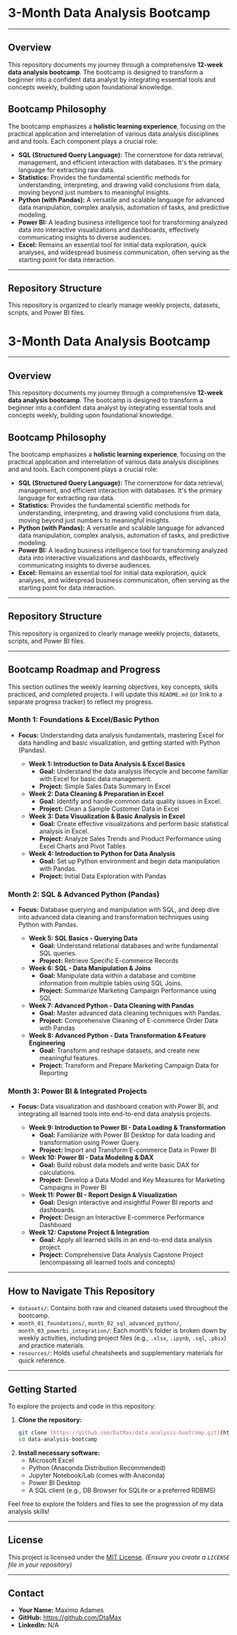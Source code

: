# 3-Month Data Analysis Bootcamp

---

## Overview

This repository documents my journey through a comprehensive **12-week data analysis bootcamp**. The bootcamp is designed to transform a beginner into a confident data analyst by integrating essential tools and concepts weekly, building upon foundational knowledge.

## Bootcamp Philosophy

The bootcamp emphasizes a **holistic learning experience**, focusing on the practical application and interrelation of various data analysis disciplines and and tools. Each component plays a crucial role:

* **SQL (Structured Query Language):** The cornerstone for data retrieval, management, and efficient interaction with databases. It's the primary language for extracting raw data.
* **Statistics:** Provides the fundamental scientific methods for understanding, interpreting, and drawing valid conclusions from data, moving beyond just numbers to meaningful insights.
* **Python (with Pandas):** A versatile and scalable language for advanced data manipulation, complex analysis, automation of tasks, and predictive modeling.
* **Power BI:** A leading business intelligence tool for transforming analyzed data into interactive visualizations and dashboards, effectively communicating insights to diverse audiences.
* **Excel:** Remains an essential tool for initial data exploration, quick analyses, and widespread business communication, often serving as the starting point for data interaction.

---

## Repository Structure

This repository is organized to clearly manage weekly projects, datasets, scripts, and Power BI files.


# 3-Month Data Analysis Bootcamp

---

## Overview

This repository documents my journey through a comprehensive **12-week data analysis bootcamp**. The bootcamp is designed to transform a beginner into a confident data analyst by integrating essential tools and concepts weekly, building upon foundational knowledge.

## Bootcamp Philosophy

The bootcamp emphasizes a **holistic learning experience**, focusing on the practical application and interrelation of various data analysis disciplines and and tools. Each component plays a crucial role:

* **SQL (Structured Query Language):** The cornerstone for data retrieval, management, and efficient interaction with databases. It's the primary language for extracting raw data.
* **Statistics:** Provides the fundamental scientific methods for understanding, interpreting, and drawing valid conclusions from data, moving beyond just numbers to meaningful insights.
* **Python (with Pandas):** A versatile and scalable language for advanced data manipulation, complex analysis, automation of tasks, and predictive modeling.
* **Power BI:** A leading business intelligence tool for transforming analyzed data into interactive visualizations and dashboards, effectively communicating insights to diverse audiences.
* **Excel:** Remains an essential tool for initial data exploration, quick analyses, and widespread business communication, often serving as the starting point for data interaction.

---

## Repository Structure

This repository is organized to clearly manage weekly projects, datasets, scripts, and Power BI files.

---

## Bootcamp Roadmap and Progress

This section outlines the weekly learning objectives, key concepts, skills practiced, and completed projects. I will update this `README.md` (or link to a separate progress tracker) to reflect my progress.

### Month 1: Foundations & Excel/Basic Python

* **Focus:** Understanding data analysis fundamentals, mastering Excel for data handling and basic visualization, and getting started with Python (Pandas).

    * **Week 1: Introduction to Data Analysis & Excel Basics**
        * **Goal:** Understand the data analysis lifecycle and become familiar with Excel for basic data management.
        * **Project:** Simple Sales Data Summary in Excel
    * **Week 2: Data Cleaning & Preparation in Excel**
        * **Goal:** Identify and handle common data quality issues in Excel.
        * **Project:** Clean a Sample Customer Data in Excel
    * **Week 3: Data Visualization & Basic Analysis in Excel**
        * **Goal:** Create effective visualizations and perform basic statistical analysis in Excel.
        * **Project:** Analyze Sales Trends and Product Performance using Excel Charts and Pivot Tables
    * **Week 4: Introduction to Python for Data Analysis**
        * **Goal:** Set up Python environment and begin data manipulation with Pandas.
        * **Project:** Initial Data Exploration with Pandas

### Month 2: SQL & Advanced Python (Pandas)

* **Focus:** Database querying and manipulation with SQL, and deep dive into advanced data cleaning and transformation techniques using Python with Pandas.

    * **Week 5: SQL Basics - Querying Data**
        * **Goal:** Understand relational databases and write fundamental SQL queries.
        * **Project:** Retrieve Specific E-commerce Records
    * **Week 6: SQL - Data Manipulation & Joins**
        * **Goal:** Manipulate data within a database and combine information from multiple tables using SQL Joins.
        * **Project:** Summarize Marketing Campaign Performance using SQL
    * **Week 7: Advanced Python - Data Cleaning with Pandas**
        * **Goal:** Master advanced data cleaning techniques with Pandas.
        * **Project:** Comprehensive Cleaning of E-commerce Order Data with Pandas
    * **Week 8: Advanced Python - Data Transformation & Feature Engineering**
        * **Goal:** Transform and reshape datasets, and create new meaningful features.
        * **Project:** Transform and Prepare Marketing Campaign Data for Reporting

### Month 3: Power BI & Integrated Projects

* **Focus:** Data visualization and dashboard creation with Power BI, and integrating all learned tools into end-to-end data analysis projects.

    * **Week 9: Introduction to Power BI - Data Loading & Transformation**
        * **Goal:** Familiarize with Power BI Desktop for data loading and transformation using Power Query.
        * **Project:** Import and Transform E-commerce Data in Power BI
    * **Week 10: Power BI - Data Modeling & DAX**
        * **Goal:** Build robust data models and write basic DAX for calculations.
        * **Project:** Develop a Data Model and Key Measures for Marketing Campaigns in Power BI
    * **Week 11: Power BI - Report Design & Visualization**
        * **Goal:** Design interactive and insightful Power BI reports and dashboards.
        * **Project:** Design an Interactive E-commerce Performance Dashboard
    * **Week 12: Capstone Project & Integration**
        * **Goal:** Apply all learned skills in an end-to-end data analysis project.
        * **Project:** Comprehensive Data Analysis Capstone Project (encompassing all learned tools and concepts)

---

## How to Navigate This Repository

* `datasets/`: Contains both raw and cleaned datasets used throughout the bootcamp.
* `month_01_foundations/`, `month_02_sql_advanced_python/`, `month_03_powerbi_integration/`: Each month's folder is broken down by weekly activities, including project files (e.g., `.xlsx`, `.ipynb`, `.sql`, `.pbix`) and practice materials.
* `resources/`: Holds useful cheatsheets and supplementary materials for quick reference.

---

## Getting Started

To explore the projects and code in this repository:

1.  **Clone the repository:**
    ```bash
    git clone [https://github.com/DatMax/data-analysis-bootcamp.git](https://github.com/DtaMax/data-analysis-bootcamp.git)
    cd data-analysis-bootcamp
    ```
2.  **Install necessary software:**
    * Microsoft Excel
    * Python (Anaconda Distribution Recommended)
    * Jupyter Notebook/Lab (comes with Anaconda)
    * Power BI Desktop
    * A SQL client (e.g., DB Browser for SQLite or a preferred RDBMS)

Feel free to explore the folders and files to see the progression of my data analysis skills!

---

## License

This project is licensed under the [MIT License](LICENSE). *(Ensure you create a `LICENSE` file in your repository)*

---

## Contact

* **Your Name:** Maximo Adames
* **GitHub:** https://github.com/DtaMax
* **LinkedIn:** N/A
````

